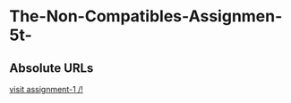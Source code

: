 # The-Non-Compatibles-Assignmen-5t-
<!DOCTYPE html>
<html>
<body>

<h2>Absolute URLs</h2>


<a href="https://www.xxwilliam.github.io/assignment-1/" target="_blank">visit assignment-1 /!</a> 


</body>
</html>
